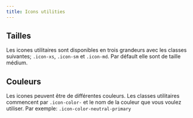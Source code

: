 ```yaml
---
title: Icons utilities
---
```


## Tailles

Les icones utilitaires sont disponibles en trois grandeurs avec les classes suivantes; <code>.icon-xs</code>, <code>.icon-sm</code> et <code>.icon-md</code>. 
Par défault elle sont de taille médium.

## Couleurs

Les icones peuvent être de différentes couleurs. Les classes utilitaires commencent par <code>.icon-color-</code> et le nom de la couleur que vous voulez utiliser.
Par exemple: <code>.icon-color-neutral-primary</code>